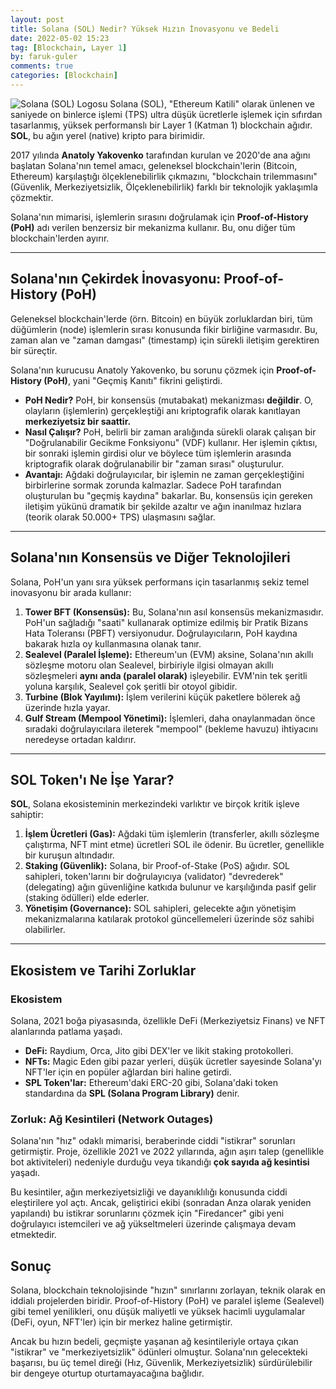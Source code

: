 ```yaml
---
layout: post
title: Solana (SOL) Nedir? Yüksek Hızın İnovasyonu ve Bedeli
date: 2022-05-02 15:23
tag: [Blockchain, Layer 1]
by: faruk-guler
comments: true
categories: [Blockchain]
---
```


![Solana (SOL) Logosu](https://farukguler.com/assets/post_images/solana.webp) Solana (SOL), "Ethereum Katili" olarak ünlenen ve saniyede on binlerce işlemi (TPS) ultra düşük ücretlerle işlemek için sıfırdan tasarlanmış, yüksek performanslı bir Layer 1 (Katman 1) blockchain ağıdır. **SOL**, bu ağın yerel (native) kripto para birimidir.

2017 yılında **Anatoly Yakovenko** tarafından kurulan ve 2020'de ana ağını başlatan Solana'nın temel amacı, geleneksel blockchain'lerin (Bitcoin, Ethereum) karşılaştığı ölçeklenebilirlik çıkmazını, "blockchain trilemmasını" (Güvenlik, Merkeziyetsizlik, Ölçeklenebilirlik) farklı bir teknolojik yaklaşımla çözmektir.

Solana'nın mimarisi, işlemlerin sırasını doğrulamak için **Proof-of-History (PoH)** adı verilen benzersiz bir mekanizma kullanır. Bu, onu diğer tüm blockchain'lerden ayırır.

---

## Solana'nın Çekirdek İnovasyonu: Proof-of-History (PoH)

Geleneksel blockchain'lerde (örn. Bitcoin) en büyük zorluklardan biri, tüm düğümlerin (node) işlemlerin sırası konusunda fikir birliğine varmasıdır. Bu, zaman alan ve "zaman damgası" (timestamp) için sürekli iletişim gerektiren bir süreçtir.

Solana'nın kurucusu Anatoly Yakovenko, bu sorunu çözmek için **Proof-of-History (PoH)**, yani "Geçmiş Kanıtı" fikrini geliştirdi.

* **PoH Nedir?** PoH, bir konsensüs (mutabakat) mekanizması **değildir**. O, olayların (işlemlerin) gerçekleştiği anı kriptografik olarak kanıtlayan **merkeziyetsiz bir saattir.**
* **Nasıl Çalışır?** PoH, belirli bir zaman aralığında sürekli olarak çalışan bir "Doğrulanabilir Gecikme Fonksiyonu" (VDF) kullanır. Her işlemin çıktısı, bir sonraki işlemin girdisi olur ve böylece tüm işlemlerin arasında kriptografik olarak doğrulanabilir bir "zaman sırası" oluşturulur.
* **Avantajı:** Ağdaki doğrulayıcılar, bir işlemin ne zaman gerçekleştiğini birbirlerine sormak zorunda kalmazlar. Sadece PoH tarafından oluşturulan bu "geçmiş kaydına" bakarlar. Bu, konsensüs için gereken iletişim yükünü dramatik bir şekilde azaltır ve ağın inanılmaz hızlara (teorik olarak 50.000+ TPS) ulaşmasını sağlar.

---

## Solana'nın Konsensüs ve Diğer Teknolojileri

Solana, PoH'un yanı sıra yüksek performans için tasarlanmış sekiz temel inovasyonu bir arada kullanır:

1.  **Tower BFT (Konsensüs):** Bu, Solana'nın asıl konsensüs mekanizmasıdır. PoH'un sağladığı "saati" kullanarak optimize edilmiş bir Pratik Bizans Hata Toleransı (PBFT) versiyonudur. Doğrulayıcıların, PoH kaydına bakarak hızla oy kullanmasına olanak tanır.
2.  **Sealevel (Paralel İşleme):** Ethereum'un (EVM) aksine, Solana'nın akıllı sözleşme motoru olan Sealevel, birbiriyle ilgisi olmayan akıllı sözleşmeleri **aynı anda (paralel olarak)** işleyebilir. EVM'nin tek şeritli yoluna karşılık, Sealevel çok şeritli bir otoyol gibidir.
3.  **Turbine (Blok Yayılımı):** İşlem verilerini küçük paketlere bölerek ağ üzerinde hızla yayar.
4.  **Gulf Stream (Mempool Yönetimi):** İşlemleri, daha onaylanmadan önce sıradaki doğrulayıcılara ileterek "mempool" (bekleme havuzu) ihtiyacını neredeyse ortadan kaldırır.

---

## SOL Token'ı Ne İşe Yarar?

**SOL**, Solana ekosisteminin merkezindeki varlıktır ve birçok kritik işleve sahiptir:

1.  **İşlem Ücretleri (Gas):** Ağdaki tüm işlemlerin (transferler, akıllı sözleşme çalıştırma, NFT mint etme) ücretleri SOL ile ödenir. Bu ücretler, genellikle bir kuruşun altındadır.
2.  **Staking (Güvenlik):** Solana, bir Proof-of-Stake (PoS) ağıdır. SOL sahipleri, token'larını bir doğrulayıcıya (validator) "devrederek" (delegating) ağın güvenliğine katkıda bulunur ve karşılığında pasif gelir (staking ödülleri) elde ederler.
3.  **Yönetişim (Governance):** SOL sahipleri, gelecekte ağın yönetişim mekanizmalarına katılarak protokol güncellemeleri üzerinde söz sahibi olabilirler.

---

## Ekosistem ve Tarihi Zorluklar

### Ekosistem

Solana, 2021 boğa piyasasında, özellikle DeFi (Merkeziyetsiz Finans) ve NFT alanlarında patlama yaşadı.

* **DeFi:** Raydium, Orca, Jito gibi DEX'ler ve likit staking protokolleri.
* **NFTs:** Magic Eden gibi pazar yerleri, düşük ücretler sayesinde Solana'yı NFT'ler için en popüler ağlardan biri haline getirdi.
* **SPL Token'lar:** Ethereum'daki ERC-20 gibi, Solana'daki token standardına da **SPL (Solana Program Library)** denir.

### Zorluk: Ağ Kesintileri (Network Outages)

Solana'nın "hız" odaklı mimarisi, beraberinde ciddi "istikrar" sorunları getirmiştir. Proje, özellikle 2021 ve 2022 yıllarında, ağın aşırı talep (genellikle bot aktiviteleri) nedeniyle durduğu veya tıkandığı **çok sayıda ağ kesintisi** yaşadı.

Bu kesintiler, ağın merkeziyetsizliği ve dayanıklılığı konusunda ciddi eleştirilere yol açtı. Ancak, geliştirici ekibi (sonradan Anza olarak yeniden yapılandı) bu istikrar sorunlarını çözmek için "Firedancer" gibi yeni doğrulayıcı istemcileri ve ağ yükseltmeleri üzerinde çalışmaya devam etmektedir.

## Sonuç

Solana, blockchain teknolojisinde "hızın" sınırlarını zorlayan, teknik olarak en iddialı projelerden biridir. Proof-of-History (PoH) ve paralel işleme (Sealevel) gibi temel yenilikleri, onu düşük maliyetli ve yüksek hacimli uygulamalar (DeFi, oyun, NFT'ler) için bir merkez haline getirmiştir.

Ancak bu hızın bedeli, geçmişte yaşanan ağ kesintileriyle ortaya çıkan "istikrar" ve "merkeziyetsizlik" ödünleri olmuştur. Solana'nın gelecekteki başarısı, bu üç temel direği (Hız, Güvenlik, Merkeziyetsizlik) sürdürülebilir bir dengeye oturtup oturtamayacağına bağlıdır.